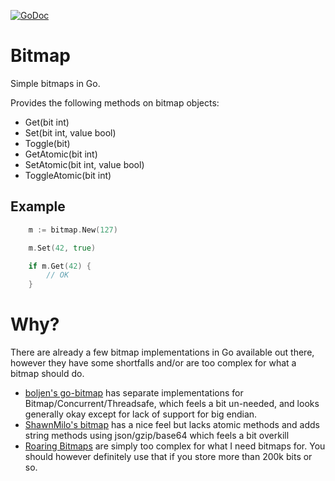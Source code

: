 [![GoDoc](https://godoc.org/github.com/KarpelesLab/bitmap?status.svg)](https://godoc.org/github.com/KarpelesLab/bitmap)

# Bitmap

Simple bitmaps in Go.

Provides the following methods on bitmap objects:

* Get(bit int)
* Set(bit int, value bool)
* Toggle(bit)
* GetAtomic(bit int)
* SetAtomic(bit int, value bool)
* ToggleAtomic(bit int)

## Example

```Go
	m := bitmap.New(127)

	m.Set(42, true)

	if m.Get(42) {
		// OK
	}
```

# Why?

There are already a few bitmap implementations in Go available out there, however they have some shortfalls and/or are too complex for what a bitmap should do.

* [boljen's go-bitmap](https://godoc.org/github.com/boljen/go-bitmap) has separate implementations for Bitmap/Concurrent/Threadsafe, which feels a bit un-needed, and looks generally okay except for lack of support for big endian.
* [ShawnMilo's bitmap](https://www.godoc.org/github.com/ShawnMilo/bitmap) has a nice feel but lacks atomic methods and adds string methods using json/gzip/base64 which feels a bit overkill
* [Roaring Bitmaps](https://godoc.org/github.com/RoaringBitmap/roaring) are simply too complex for what I need bitmaps for. You should however definitely use that if you store more than 200k bits or so.

